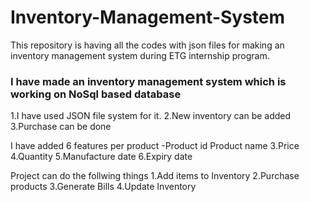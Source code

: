 # Inventory-Management-System
This repository is having all the codes with json files for making an inventory management  system during ETG internship program.
### I have made an inventory management system which is working on NoSql based database
1.I have used JSON file system for it.
2.New inventory can be added
3.Purchase can be done

I have added 6 features per product
-Product id
  Product name
3.Price
4.Quantity
5.Manufacture date
6.Expiry date

Project can do the follwing things
1.Add items to Inventory
2.Purchase products
3.Generate Bills
4.Update Inventory

